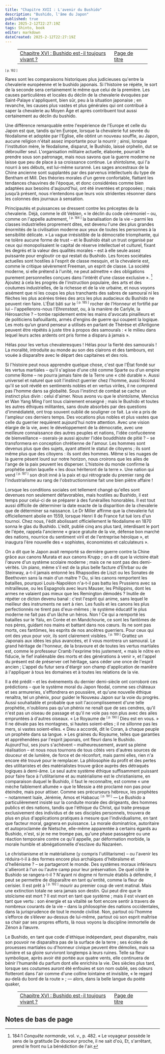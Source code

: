 ```yaml
---
title: "Chapitre XVII : L'avenir du Bushido"
description: "Bushido, l'âme du Japon"
published: true
date: 2025-2-12T22:27:19Z
tags: Shinto, book
editor: markdown
dateCreated: 2025-2-12T22:27:19Z
---
```


<figure class="table chapter-navigator">
  <table>
    <tbody>
      <tr>
        <td>
        <a href="/fr/book/Shintoism/Bushido_The_Soul_of_Japan/16">
          <span class="mdi mdi-arrow-left-drop-circle"></span><span class="pl-2">Chapitre XVI : Bushido est-il toujours vivant ?</span>
        </a>
        </td>
        <td>
        <a href="/fr/book/Shintoism/Bushido_The_Soul_of_Japan">
          <span class="mdi mdi-book-open-variant"></span><span class="pl-2">Page de titre</span>
        </a>
        </td>
        <td>
        </td>
      </tr>
    </tbody>
  </table>
</figure>

<span id="p182"><sup><small>[ p. 182 ]</small></sup></span>

Rares sont les comparaisons historiques plus judicieuses qu'entre la chevalerie européenne et le bushido japonais. Si l'histoire se répète, le sort de la seconde sera certainement le même que celui de la première. Les causes particulières et locales du déclin de la chevalerie évoquées par Saint-Palaye s'appliquent, bien sûr, peu à la situation japonaise ; en revanche, les causes plus vastes et plus générales qui ont contribué à saper la chevalerie au Moyen Âge et après contribuent tout aussi certainement au déclin du bushido.

Une différence remarquable entre l'expérience de l'Europe et celle du Japon est que, tandis qu'en Europe, lorsque la chevalerie fut sevrée du féodalisme et adoptée par l'Église, elle obtint un nouveau souffle, au Japon, aucune religion n'était assez importante pour la nourrir ; ainsi, lorsque l'institution mère, le féodalisme, disparut, le Bushido, laissé orphelin, dut se débrouiller seul. L'organisation militaire actuelle, élaborée, pourrait le prendre sous son patronage, mais nous savons que la guerre moderne ne laisse que peu de place à sa croissance continue. Le shintoïsme, qui l'a nourri à ses débuts, est lui-même suranné. Les sages ancestraux de la Chine ancienne sont supplantés par des parvenus intellectuels du type de Bentham et Mill. Des théories morales d'un genre confortable, flattant les tendances chauvines de l'époque, et donc considérées comme bien adaptées aux besoins d'aujourd'hui, ont été inventées et proposées ; mais jusqu’à présent, nous n’entendons que leurs voix stridentes résonner dans les colonnes des journaux à sensation.

Principautés et puissances se dressent contre les préceptes de la chevalerie. Déjà, comme le dit Veblen, « le déclin du code cérémoniel – ou, comme on l'appelle autrement, <span id="p184"><sup><small>[ p. 184 ]</small></sup></span> la banalisation de la vie – parmi les classes industrielles proprement dites, est devenu l'une des plus grandes énormités de la civilisation moderne aux yeux de toutes les personnes à la sensibilité délicate. » La vague irrésistible de la démocratie triomphante, qui ne tolère aucune forme de trust – et le Bushido était un trust organisé par ceux qui monopolisaient le capital de réserve intellectuel et culturel, fixant les degrés et la valeur des qualités morales – est à elle seule assez puissante pour engloutir ce qui restait du Bushido. Les forces sociétales actuelles sont hostiles à l'esprit de classe mesquin, et la chevalerie est, comme le critique sévèrement Freeman, un esprit de classe. La société moderne, si elle prétend à l'unité, ne peut admettre « des obligations purement personnelles conçues dans l'intérêt d'une classe exclusive ». [^36] Ajoutez à cela les progrès de l'instruction populaire, des arts et des coutumes industrielles, de la richesse et de la vie urbaine, et nous voyons aisément que ni les coups les plus tranchants des sabres de samouraï ni les flèches les plus acérées tirées des arcs les plus audacieux du Bushido ne peuvent rien faire. L'État bâti sur le <span id="p185"><sup><small>[ p. 185 ]</small></sup></span> rocher de l'Honneur et fortifié par lui – l'appellerons-nous l'_Ehrenstaat_, ou, à la manière de Carlyle, la Hérosarchie ? – tombe rapidement entre les mains d'avocats pinailleurs et de politiciens bafouillants, armés d'engins de guerre qui coupent la logique. Les mots qu’un grand penseur a utilisés en parlant de Thérèse et d’Antigone peuvent être répétés à juste titre à propos des samouraïs : « le milieu dans lequel leurs actes ardents ont pris forme a disparu à jamais ».

Hélas pour les vertus chevaleresques ! Hélas pour la fierté des samouraïs ! La moralité, introduite au monde au son des clairons et des tambours, est vouée à disparaître avec le départ des capitaines et des rois.

Si l'histoire peut nous apprendre quelque chose, c'est que l'État fondé sur les vertus martiales – qu'il s'agisse d'une cité comme Sparte ou d'un empire comme Rome – ne pourra jamais faire de la Terre une « cité durable ». Aussi universel et naturel que soit l'instinct guerrier chez l'homme, aussi fécond qu'il se soit révélé en sentiments nobles et en vertus viriles, il ne comprend pas l'homme dans sa globalité. Sous l'instinct de combat se cache un instinct plus divin : celui d'aimer. Nous avons vu que le shintoïsme, Mencius et Wan Yang Ming l'ont tous clairement enseigné ; mais le Bushido et toutes les autres éthiques militantes, sans doute absorbés par des questions d'immédiateté, ont trop souvent oublié de souligner ce fait. La vie a pris de l'ampleur ces derniers temps. Des vocations plus nobles et plus vastes que celle du guerrier requièrent aujourd'hui notre attention. Avec une vision élargie de la vie, avec le développement de la démocratie, avec une meilleure connaissance des autres peuples et nations, l'idée confucéenne de bienveillance – oserais-je aussi ajouter l'idée bouddhiste de pitié ? – se transformera en conception chrétienne de l'amour. Les hommes sont devenus plus que des sujets, ayant atteint le statut de citoyens ; ils sont même plus que des citoyens : ils sont des hommes. Même si les nuages ​​de la guerre pèsent lourd sur notre horizon, nous croirons que les ailes de l'ange de la paix peuvent les disperser. L'histoire du monde confirme la prophétie selon laquelle « les doux hériteront de la terre ». Une nation qui vend <span id="p187"><sup><small>[ p. 187 ]</small></sup></span> son droit inné à la paix et qui rétrograde du premier rang de l'industrialisme au rang de l'obstructionnisme fait une bien piètre affaire !

Lorsque les conditions sociales ont tellement changé qu'elles sont devenues non seulement défavorables, mais hostiles au Bushido, il est temps pour celui-ci de se préparer à des funérailles honorables. Il est tout aussi difficile de déterminer la date exacte de la disparition de la chevalerie que de déterminer sa naissance. Le Dr Miller affirme que la chevalerie fut officiellement abolie en 1559, lorsque Henri II de France fut tué lors d'un tournoi. Chez nous, l'édit abolissant officiellement le féodalisme en 1870 sonna le glas du Bushido. L'édit, publié cinq ans plus tard, interdisant le port de l'épée, rappela l'ancienne « grace gratuite de la vie, défense bon marché des nations, nourrice du sentiment viril et de l'entreprise héroïque », et inaugura l'ère nouvelle des « sophistes, économistes et calculateurs ».

On a dit que le Japon avait remporté sa dernière guerre contre la Chine grâce aux canons Murata et aux canons Krupp ; on a dit que la victoire était l'œuvre d'un système scolaire moderne ; mais ce ne sont pas des demi-vérités. Un piano, même s'il est de la plus belle facture d'Ehrbar ou de Steinway, a-t-il jamais entonné les Rhapsodies de Liszt ou les Sonates de Beethoven sans la main d'un maître ? Ou, si les canons remportent les batailles, pourquoi Louis-Napoléon n'a-t-il pas battu les Prussiens avec sa mitrailleuse, ou les Espagnols avec leurs Mauser, les Philippins, dont les armes ne valaient pas mieux que les Remington démodés ? Inutile de répéter ce dicton devenu banal : c'est l'esprit qui anime, sans lequel le meilleur des instruments ne sert à rien. Les fusils et les canons les plus perfectionnés ne tirent pas d'eux-mêmes ; le système éducatif le plus moderne ne fait pas d'un lâche un héros. Non ! Ce qui a remporté les batailles sur le Yalu, en Corée et en Mandchourie, ce sont les fantômes de nos pères, guidant nos mains et battant dans nos cœurs. Ils ne sont pas morts, ces fantômes, les esprits de nos ancêtres guerriers. Pour ceux qui ont des yeux pour voir, ils sont clairement visibles. <span id="p189"><sup><small>[ p. 189 ]</small></sup></span> Grattez un Japonais aux idées les plus avancées, et il vous montrera un samouraï. Le grand héritage de l'honneur, de la bravoure et de toutes les vertus martiales est, comme le professeur Cramb l'exprime très justement, « mais le nôtre en fiducie, le fief inaliénable des morts et des générations à venir », et l'appel du présent est de préserver cet héritage, sans céder une once de l'esprit ancien ; L'appel du futur sera d'élargir son champ d'application de manière à l'appliquer à tous les domaines et à toutes les relations de la vie.

Il a été prédit – et les événements du dernier demi-siècle ont corroboré ces prédictions – que le système moral du Japon féodal, comme ses châteaux et ses armureries, s'effondrera en poussière, et qu'une nouvelle éthique renaîtra, tel un phénix, pour guider le Nouveau Japon sur la voie du progrès. Aussi souhaitable et probable que soit l'accomplissement d'une telle prophétie, n'oublions pas qu'un phénix ne renaît que de ses cendres, qu'il n'est pas un oiseau de passage et qu'il ne vole pas non plus avec des ailes empruntées à d'autres oiseaux. « Le Royaume de <span id="p190"><sup><small>[ p. 190 ]</small></sup></span> Dieu est en vous. » Il ne dévale pas les montagnes, si hautes soient-elles ; il ne sillonne pas les mers, si vastes soient-elles. « Dieu a accordé, dit le Coran, à chaque peuple un prophète dans sa langue. » Les graines du Royaume, telles que garanties et appréhendées par l'esprit japonais, ont fleuri dans le Bushido. Aujourd'hui, ses jours s'achèvent – ​​malheureusement, avant sa pleine réalisation – et nous nous tournons de tous côtés vers d'autres sources de douceur et de lumière, de force et de réconfort, mais parmi elles, rien n'a encore été trouvé pour le remplacer. La philosophie du profit et des pertes des utilitaristes et des matérialistes trouve grâce auprès des détraqués logiques à demi-âme. Le seul autre système éthique suffisamment puissant pour faire face à l'utilitarisme et au matérialisme est le christianisme, en comparaison duquel le Bushido, il faut le reconnaître, est comme « une mèche faiblement allumée » que le Messie a été proclamé non pas pour éteindre, mais pour attiser. Comme ses précurseurs hébreux, les prophètes – notamment Isaïe, Jérémie, Amos et Habacuc <span id="p191"><sup><small>[ p. 191 ]</small></sup></span> — Le Bushido a particulièrement insisté sur la conduite morale des dirigeants, des hommes publics et des nations, tandis que l'éthique du Christ, qui traite presque exclusivement des individus et de ses disciples personnels, trouvera de plus en plus d'applications pratiques à mesure que l'individualisme, en tant que facteur moral, gagnera en puissance. La morale dominatrice, autoritaire et autoproclamée de Nietsche, elle-même apparentée à certains égards au Bushido, n'est, si je ne me trompe pas, qu'une phase passagère ou une réaction temporaire contre ce qu'il appelle, par déformation morbide, la morale humble et abnégationnelle d'esclave du Nazaréen.

Le christianisme et le matérialisme (y compris l'utilitarisme) – ou l'avenir les réduira-t-il à des formes encore plus archaïques d'hébraïsme et d'hellénisme ? – se partageront le monde. Des systèmes moraux inférieurs s'allieront à l'un ou l'autre camp pour leur préservation. De quel côté le Bushido se rangera-t-il ? N'ayant ni dogme ni formule établis à défendre, il peut se permettre de disparaître en tant qu'entité, comme la fleur de cerisier. Il est prêt à <span id="p192"><sup><small>[ p. 192 ]</small></sup></span> mourir au premier coup de vent matinal. Mais une extinction totale ne sera jamais son destin. Qui peut dire que le stoïcisme est mort ? Il est mort en tant que système ; mais il est vivant en tant que vertu : son énergie et sa vitalité se font encore sentir à travers de nombreux courants de la vie – dans la philosophie des nations occidentales, dans la jurisprudence de tout le monde civilisé. Non, partout où l’homme s’efforce de s’élever au-dessus de lui-même, partout où son esprit maîtrise sa chair par ses propres efforts, là nous voyons la discipline immortelle de Zénon à l’œuvre.

Le Bushido, en tant que code d'éthique indépendant, peut disparaître, mais son pouvoir ne disparaîtra pas de la surface de la terre ; ses écoles de prouesses martiales ou d'honneur civique peuvent être démolies, mais sa lumière et sa gloire survivront longtemps à leurs ruines. Telle sa fleur symbolique, après avoir été portée aux quatre vents, elle continuera de bénir l'humanité du parfum dont elle enrichira la vie. Des siècles plus tard, lorsque ses coutumes auront été enfouies et son nom oublié, ses odeurs flotteront dans l'air comme d'une colline lointaine et invisible, « le regard au-delà du bord de la route » ; — alors, dans la belle langue du poète quaker,



<figure class="table chapter-navigator">
  <table>
    <tbody>
      <tr>
        <td>
        <a href="/fr/book/Shintoism/Bushido_The_Soul_of_Japan/16">
          <span class="mdi mdi-arrow-left-drop-circle"></span><span class="pl-2">Chapitre XVI : Bushido est-il toujours vivant ?</span>
        </a>
        </td>
        <td>
        <a href="/fr/book/Shintoism/Bushido_The_Soul_of_Japan">
          <span class="mdi mdi-book-open-variant"></span><span class="pl-2">Page de titre</span>
        </a>
        </td>
        <td>
        </td>
      </tr>
    </tbody>
  </table>
</figure>

## Notes de bas de page

[^36]: 184:1 _Conquête normande_, vol. v., p. 482.
  « Le voyageur possède le sens de la gratitude
  De douceur proche, il ne sait d'où,
  Et, s'arrêtant, prend le front nu
  La bénédiction de l'air.